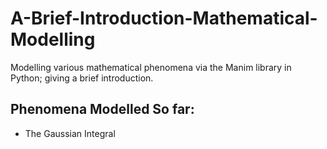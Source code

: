 # A-Brief-Introduction-Mathematical-Modelling
Modelling various mathematical phenomena via the Manim library in Python; giving a brief introduction.  

## Phenomena Modelled So far:
- The Gaussian Integral
